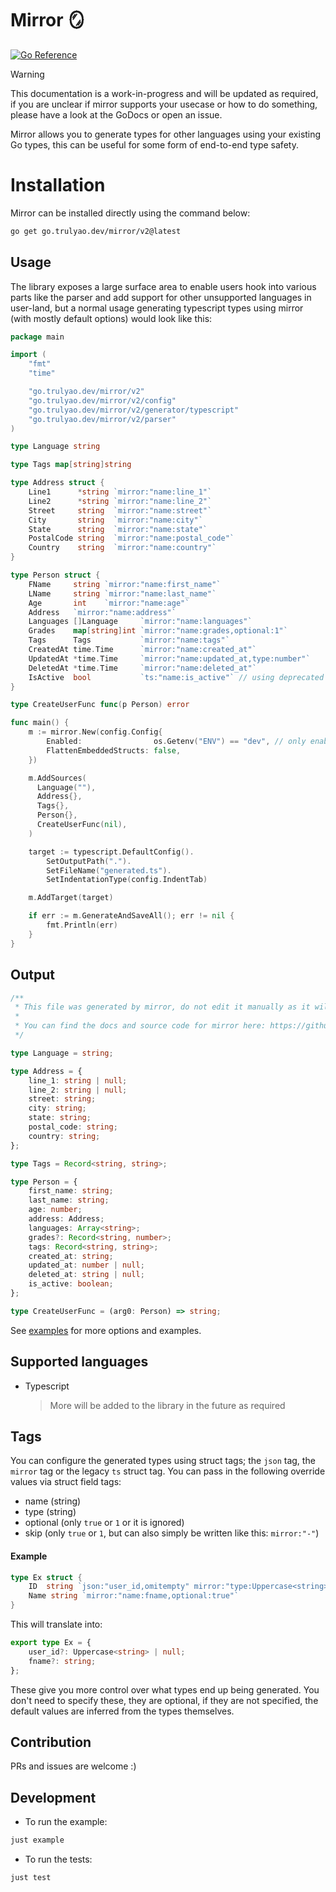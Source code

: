 # Mirror 🪞

[![Go Reference](https://pkg.go.dev/badge/go.trulyao.dev/mirror/v2.svg)](https://pkg.go.dev/go.trulyao.dev/mirror/v2)

> [!WARNING]
> This documentation is a work-in-progress and will be updated as required, if you are unclear if mirror supports your usecase or how to do something, please have a look at the GoDocs or open an issue.

Mirror allows you to generate types for other languages using your existing Go types, this can be useful for some form of end-to-end type safety.

# Installation

Mirror can be installed directly using the command below:

```sh
go get go.trulyao.dev/mirror/v2@latest
```

## Usage

The library exposes a large surface area to enable users hook into various parts like the parser and add support for other unsupported languages in user-land, but a normal usage generating typescript types using mirror (with mostly default options) would look like this:

```go
package main

import (
	"fmt"
	"time"

	"go.trulyao.dev/mirror/v2"
	"go.trulyao.dev/mirror/v2/config"
	"go.trulyao.dev/mirror/v2/generator/typescript"
	"go.trulyao.dev/mirror/v2/parser"
)

type Language string

type Tags map[string]string

type Address struct {
	Line1      *string `mirror:"name:line_1"`
	Line2      *string `mirror:"name:line_2"`
	Street     string  `mirror:"name:street"`
	City       string  `mirror:"name:city"`
	State      string  `mirror:"name:state"`
	PostalCode string  `mirror:"name:postal_code"`
	Country    string  `mirror:"name:country"`
}

type Person struct {
	FName     string `mirror:"name:first_name"`
	LName     string `mirror:"name:last_name"`
	Age       int    `mirror:"name:age"`
	Address   `mirror:"name:address"`
	Languages []Language     `mirror:"name:languages"`
	Grades    map[string]int `mirror:"name:grades,optional:1"`
	Tags      Tags           `mirror:"name:tags"`
	CreatedAt time.Time      `mirror:"name:created_at"`
	UpdatedAt *time.Time     `mirror:"name:updated_at,type:number"`
	DeletedAt *time.Time     `mirror:"name:deleted_at"`
	IsActive  bool           `ts:"name:is_active"` // using deprecated `ts` tag
}

type CreateUserFunc func(p Person) error

func main() {
	m := mirror.New(config.Config{
		Enabled:                os.Getenv("ENV") == "dev", // only enable mirror in dev
		FlattenEmbeddedStructs: false,
	})

	m.AddSources(
	  Language(""),
	  Address{},
	  Tags{},
	  Person{},
	  CreateUserFunc(nil),
	)

	target := typescript.DefaultConfig().
		SetOutputPath(".").
		SetFileName("generated.ts").
		SetIndentationType(config.IndentTab)

	m.AddTarget(target)

	if err := m.GenerateAndSaveAll(); err != nil {
		fmt.Println(err)
	}
}
```

## Output

```typescript
/**
 * This file was generated by mirror, do not edit it manually as it will be overwritten.
 *
 * You can find the docs and source code for mirror here: https://github.com/aosasona/mirror
 */

type Language = string;

type Address = {
	line_1: string | null;
	line_2: string | null;
	street: string;
	city: string;
	state: string;
	postal_code: string;
	country: string;
};

type Tags = Record<string, string>;

type Person = {
	first_name: string;
	last_name: string;
	age: number;
	address: Address;
	languages: Array<string>;
	grades?: Record<string, number>;
	tags: Record<string, string>;
	created_at: string;
	updated_at: number | null;
	deleted_at: string | null;
	is_active: boolean;
};

type CreateUserFunc = (arg0: Person) => string;
```

See [examples](https://github.com/aosasona/mirror/tree/master/examples) for more options and examples.

## Supported languages

- Typescript
  > More will be added to the library in the future as required

## Tags

You can configure the generated types using struct tags; the `json` tag, the `mirror` tag or the legacy `ts` struct tag. You can pass in the following override values via struct field tags:

- name (string)
- type (string)
- optional (only `true` or `1` or it is ignored)
- skip (only `true` or `1`, but can also simply be written like this: `mirror:"-"`)

#### Example

```go
type Ex struct {
	ID	string `json:"user_id,omitempty" mirror:"type:Uppercase<string>"`
	Name string `mirror:"name:fname,optional:true"`
}
```

This will translate into:

```typescript
export type Ex = {
	user_id?: Uppercase<string> | null;
	fname?: string;
};
```

These give you more control over what types end up being generated. You don't need to specify these, they are optional, if they are not specified, the default values are inferred from the types themselves.

## Contribution

PRs and issues are welcome :)

## Development

- To run the example:

```sh
just example
```

- To run the tests:

```sh
just test
```
